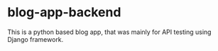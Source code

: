 # blog-app-backend
This is a python based blog app, that was mainly for API testing using Django framework.
